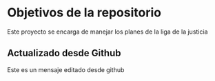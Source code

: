 # Objetivos de la repositorio

Este proyecto se encarga de manejar los planes de la liga de la justicia


## Actualizado desde Github
Este es un mensaje editado desde github

